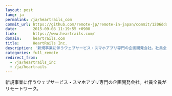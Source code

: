 ```yaml
---
layout: post
lang: ja
permalink: /ja/heartrails_com
commit_url: https://github.com/remote-jp/remote-in-japan/commit/1206dda42e957637d50f9781dddbbf168e541308
date:       2015-09-08 11:19:55 +0900
link:       https://www.heartrails.com/
domain:     heartrails.com
title:      HeartRails Inc.
description: '新規事業に伴うウェブサービス・スマホアプリ専門の企画開発会社。社員全員がリモートワーク。'
categories: full_remote
redirect_from:
  - /ja/heartrails_inc
  - /ja/heartrails
---
```


<p>新規事業に伴うウェブサービス・スマホアプリ専門の企画開発会社。社員全員がリモートワーク。</p>
